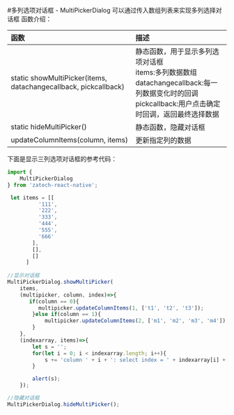 #多列选项对话框 - MultiPickerDialog
可以通过传入数组列表来实现多列选择对话框
函数介绍：

函数 | 描述
:-|:-
static showMultiPicker(items, datachangecallback, pickcallback)|静态函数，用于显示多列选项对话框<br/>items:多列数据数组<br/>datachangecallback:每一列数据变化时的回调<br/>pickcallback:用户点击确定时回调，返回最终选择数据
static hideMultiPicker()|静态函数，隐藏对话框
updateColumnItems(column, items)|更新指定列的数据


下面是显示三列选项对话框的参考代码：
```javascript
import {
    MultiPickerDialog
} from 'zatech-react-native';

 let items = [[
          '111',
          '222',
          '333',
          '444',
          '555',
          '666'
        ],
        [],
        []
      ]
      
//显示对话框
MultiPickerDialog.showMultiPicker(
    items,
    (multipicker, column, index)=>{
       if(column == 0){
          multipicker.updateColumnItems(1, ['t1', 't2', 't3']);
        }else if(column == 1){
            multipicker.updateColumnItems(2, ['m1', 'm2', 'm3', 'm4']);
        }
    },
    (indexarray, items)=>{
        let s = '';
        for(let i = 0; i < indexarray.length; i++){
            s += 'column ' + i + ': select index = ' + indexarray[i] + ';'
        }

        alert(s);
    });

//隐藏对话框
MultiPickerDialog.hideMultiPicker();
```

